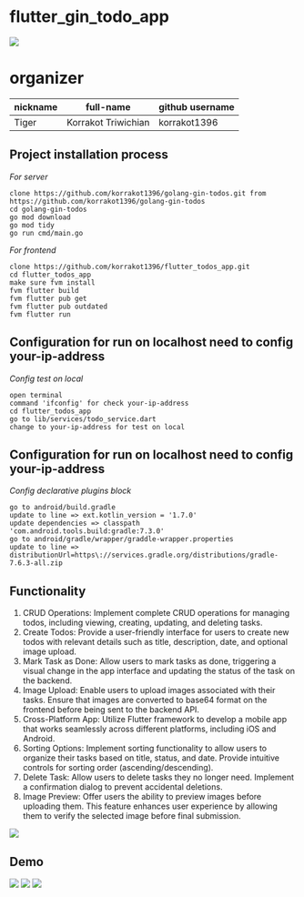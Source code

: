 # flutter_gin_todo_app

![](https://github.com/korrakot1396/flutter_todos_app/blob/main/pv_1.png)
# organizer

| nickname | full-name           | github username |
| -------- | ------------------- | --------------- |
| Tiger    | Korrakot Triwichian | korrakot1396    |

## Project installation process

_For server_

```shell
clone https://github.com/korrakot1396/golang-gin-todos.git from https://github.com/korrakot1396/golang-gin-todos
cd golang-gin-todos
go mod download
go mod tidy
go run cmd/main.go
```

_For frontend_

```shell
clone https://github.com/korrakot1396/flutter_todos_app.git
cd flutter_todos_app
make sure fvm install
fvm flutter build
fvm flutter pub get
fvm flutter pub outdated
fvm flutter run
```

## Configuration for run on localhost need to config your-ip-address

_Config test on local_

```shell
open terminal
command 'ifconfig' for check your-ip-address
cd flutter_todos_app
go to lib/services/todo_service.dart
change to your-ip-address for test on local
```

## Configuration for run on localhost need to config your-ip-address

_Config declarative plugins block_

```
go to android/build.gradle 
update to line => ext.kotlin_version = '1.7.0'
update dependencies => classpath 'com.android.tools.build:gradle:7.3.0'
go to android/gradle/wrapper/graddle-wrapper.properties 
update to line => distributionUrl=https\://services.gradle.org/distributions/gradle-7.6.3-all.zip
```

## Functionality

1. CRUD Operations: Implement complete CRUD operations for managing todos, including viewing, creating, updating, and deleting tasks.
2. Create Todos: Provide a user-friendly interface for users to create new todos with relevant details such as title, description, date, and optional image upload.
3. Mark Task as Done: Allow users to mark tasks as done, triggering a visual change in the app interface and updating the status of the task on the backend.
4. Image Upload: Enable users to upload images associated with their tasks. Ensure that images are converted to base64 format on the frontend before being sent to the backend API.
5. Cross-Platform App: Utilize Flutter framework to develop a mobile app that works seamlessly across different platforms, including iOS and Android.
6. Sorting Options: Implement sorting functionality to allow users to organize their tasks based on title, status, and date. Provide intuitive controls for sorting order (ascending/descending).
7. Delete Task: Allow users to delete tasks they no longer need. Implement a confirmation dialog to prevent accidental deletions.
8. Image Preview: Offer users the ability to preview images before uploading them. This feature enhances user experience by allowing them to verify the selected image before final submission.


![](https://github.com/korrakot1396/flutter_todos_app/blob/main/config.png)

## Demo
![](https://github.com/korrakot1396/flutter_todos_app/blob/main/pv_2.png)
![](https://github.com/korrakot1396/flutter_todos_app/blob/main/pv_3.png)
![](https://github.com/korrakot1396/flutter_todos_app/blob/main/demo_1.png)

